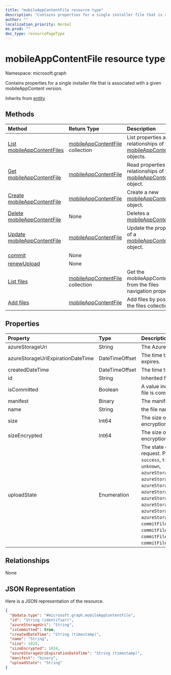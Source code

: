 ```yaml
---
title: "mobileAppContentFile resource type"
description: "Contains properties for a single installer file that is associated with a given mobileAppContent version."
author: ""
localization_priority: Normal
ms.prod: ""
doc_type: resourcePageType
---
```


# mobileAppContentFile resource type


Namespace: microsoft.graph

Contains properties for a single installer file that is associated with a given mobileAppContent version.


Inherits from [entity](../resources/entity.md)

## Methods
|Method|Return Type|Description|
|:---|:---|:---|
|[List mobileAppContentFiles](../api/mobileappcontentfile-list.md)|[mobileAppContentFile](../resources/mobileappcontentfile.md) collection|List properties and relationships of the [mobileAppContentFile](../resources/mobileappcontentfile.md) objects.|
|[Get mobileAppContentFile](../api/mobileappcontentfile-get.md)|[mobileAppContentFile](../resources/mobileappcontentfile.md)|Read properties and relationships of the [mobileAppContentFile](../resources/mobileappcontentfile.md) object.|
|[Create mobileAppContentFile](../api/mobileappcontentfile-create.md)|[mobileAppContentFile](../resources/mobileappcontentfile.md)|Create a new [mobileAppContentFile](../resources/mobileappcontentfile.md) object.|
|[Delete mobileAppContentFile](../api/mobileappcontentfile-delete.md)|None|Deletes a [mobileAppContentFile](../resources/mobileappcontentfile.md).|
|[Update mobileAppContentFile](../api/mobileappcontentfile-update.md)|[mobileAppContentFile](../resources/mobileappcontentfile.md)|Update the properties of a [mobileAppContentFile](../resources/mobileappcontentfile.md) object.|
|[commit](../api/mobileappcontentfile-commit.md)|None||
|[renewUpload](../api/mobileappcontentfile-renewupload.md)|None||
|[List files](../api/mobileappcontent-list-files.md)|[mobileAppContentFile](../resources/mobileappcontentfile.md) collection|Get the mobileAppContentFiles from the files navigation property.|
|[Add files](../api/mobileappcontent-post-files.md)|[mobileAppContentFile](../resources/mobileappcontentfile.md)|Add files by posting to the files collection.|

## Properties
|Property|Type|Description|
|:---|:---|:---|
|azureStorageUri|String|The Azure Storage URI.|
|azureStorageUriExpirationDateTime|DateTimeOffset|The time the Azure storage Uri expires.|
|createdDateTime|DateTimeOffset|The time the file was created.|
|id|String| Inherited from [entity](../resources/entity.md)|
|isCommitted|Boolean|A value indicating whether the file is committed.|
|manifest|Binary|The manifest information.|
|name|String|the file name.|
|size|Int64|The size of the file prior to encryption.|
|sizeEncrypted|Int64|The size of the file after encryption.|
|uploadState|Enumeration|The state of the current upload request. Possible values are: `success`, `transientError`, `error`, `unknown`, `azureStorageUriRequestSuccess`, `azureStorageUriRequestPending`, `azureStorageUriRequestFailed`, `azureStorageUriRequestTimedOut`, `azureStorageUriRenewalSuccess`, `azureStorageUriRenewalPending`, `azureStorageUriRenewalFailed`, `azureStorageUriRenewalTimedOut`, `commitFileSuccess`, `commitFilePending`, `commitFileFailed`, `commitFileTimedOut`.|

## Relationships
None

## JSON Representation
Here is a JSON representation of the resource.
<!-- {
  "blockType": "resource",
  "keyProperty": "id",
  "@odata.type": "microsoft.graph.mobileAppContentFile",
  "baseType": "microsoft.graph.entity",
  "openType": false
}
-->
``` json
{
  "@odata.type": "#microsoft.graph.mobileAppContentFile",
  "id": "String (identifier)",
  "azureStorageUri": "String",
  "isCommitted": true,
  "createdDateTime": "String (timestamp)",
  "name": "String",
  "size": 1024,
  "sizeEncrypted": 1024,
  "azureStorageUriExpirationDateTime": "String (timestamp)",
  "manifest": "binary",
  "uploadState": "String"
}
```

